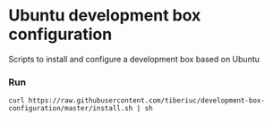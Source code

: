 Ubuntu development box configuration
====================================

Scripts to install and configure a development box based on Ubuntu

### Run ###
  
  ```
  curl https://raw.githubusercontent.com/tiberiuc/development-box-configuration/master/install.sh | sh
  ```
